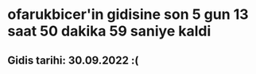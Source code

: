 # ofarukbicer'in gidisine son 5 gun 13 saat 50 dakika 59 saniye kaldi

## Gidis tarihi: 30.09.2022 :(